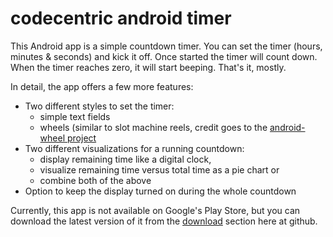 codecentric android timer
=========================

This Android app is a simple countdown timer. You can set the timer (hours, minutes & seconds) and kick it off. Once started the timer will count down. When the timer reaches zero, it will start beeping. That's it, mostly.

In detail, the app offers a few more features:

* Two different styles to set the timer:
    * simple text fields
    * wheels (similar to slot machine reels, credit goes to the [android-wheel project](http://code.google.com/p/android-wheel/)
* Two different visualizations for a running countdown:
    * display remaining time like a digital clock,
    * visualize remaining time versus total time as a pie chart or
    * combine both of the above
* Option to keep the display turned on during the whole countdown

Currently, this app is not available on Google's Play Store, but you can download the latest version of it from the [download](https://github.com/codecentric/android-timer/downloads) section here at github. 
